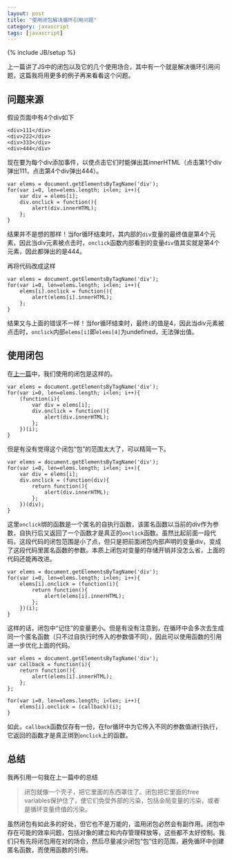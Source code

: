 ```yaml
---
layout: post
title: "使用闭包解决循环引用问题"
category: javascript
tags: [javascript]
---
```

{% include JB/setup %}

上一篇讲了JS中的闭包以及它的几个使用场合，其中有一个就是解决循环引用问题，这篇我将用更多的例子再来看看这个问题。

<!-- break -->

问题来源
----------
假设页面中有4个div如下

    <div>111</div>
    <div>222</div>
    <div>333</div>
    <div>444</div>

现在要为每个div添加事件，以使点击它们时能弹出其innerHTML（点击第1个div弹出111，点击第4个div弹出444）。

    var elems = document.getElementsByTagName('div');
    for(var i=0, len=elems.length; i<len; i++){
        var div = elems[i];
        div.onclick = function(){
            alert(div.innerHTML);
        };
    }

结果并不是想的那样！当for循环结束时，其内部的`div`变量的最终值是第4个元素，因此当div元素被点击时，`onclick`函数内部看到的变量`div`值其实就是第4个元素，因此都弹出的是444。

再将代码改成这样

    var elems = document.getElementsByTagName('div');
    for(var i=0, len=elems.length; i<len; i++){
        elems[i].onclick = function(){
            alert(elems[i].innerHTML);
        };
    }

结果又与上面的错误不一样！当for循环结束时，最终`i`的值是4，因此当div元素被点击时，`onclick`内部`elems[i]`即`elems[4]`为undefined，无法弹出值。



使用闭包
----------
在[上一篇](/blog/2015/03/28/closure-in-js/#section-6)中，我们使用的闭包是这样的。

    var elems = document.getElementsByTagName('div');
    for(var i=0, len=elems.length; i<len; i++){
        (function(i){
            var div = elems[i];
            div.onclick = function(){
                alert(div.innerHTML);
            };
        })(i);
    }

但是有没有觉得这个闭包“包”的范围太大了，可以精简一下。

    var elems = document.getElementsByTagName('div');
    for(var i=0, len=elems.length; i<len; i++){
        var div = elems[i];
        div.onclick = (function(div){
            return function(){
                alert(div.innerHTML);
            };
        })(div);
    }

这里`onclick`绑的函数是一个匿名的自执行函数，该匿名函数以当前的div作为参数，自执行后又返回了一个函数才是真正的`onclick`函数。虽然比起前面一段代码，这段代码的闭包范围是小了点，但只是把前面闭包内部声明的变量div，变成了这段代码里匿名函数的参数。本质上闭包对变量的存储开销并没怎么省，上面的代码还能再改进。

    var elems = document.getElementsByTagName('div');
    for(var i=0, len=elems.length; i<len; i++){
        elems[i].onclick = (function(i){
            return function(){
                alert(elems[i].innerHTML);
            };
        })(i);
    }

这样的话，闭包中“记住”的变量更小。但是有没有注意到，在循环中会多次去生成同一个匿名函数（只不过自执行时传入的参数值不同），因此可以使用函数的引用进一步优化上面的代码。

    var elems = document.getElementsByTagName('div');
    var callback = function(i){
        return function(){
            alert(elems[i].innerHTML);
        };
    };

    for(var i=0, len=elems.length; i<len; i++){
        elems[i].onclick = (callback)(i);
    }

如此，`callback`函数仅存有一份，在for循环中为它传入不同的参数值进行执行，它返回的函数才是真正绑到`onclick`上的函数。



总结
-------
我再引用一句我在上一篇中的总结

> 闭包就像一个壳子，把它里面的东西罩住了。闭包把它里面的free variables保护住了，使它们免受外部的污染，包括全局变量的污染，或者是循环变量终值的污染。

虽然闭包有如此多的好处，但它也不是万能的，滥用闭包必然会有副作用。闭包中存在可能的效率问题，包括对象的建立和内存管理释放等，这些都不太好控制。我们只有先将闭包用在对的场合，然后尽量减少闭包“包”住的范围，避免循环中创建匿名函数，而使用函数的引用。
